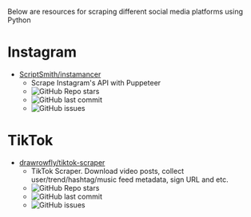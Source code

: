 Below are resources for scraping different social media platforms using Python

# Instagram 

* [ScriptSmith/instamancer](https://github.com/ScriptSmith/instamancer)
  * Scrape Instagram's API with Puppeteer
  * <img alt="GitHub Repo stars" src="https://img.shields.io/github/stars/ScriptSmith/instamancer?style=social">
  * <img alt="GitHub last commit" src="https://img.shields.io/github/last-commit/ScriptSmith/instamancer">
  * <img alt="GitHub issues" src="https://img.shields.io/github/issues/ScriptSmith/instamancer">

# TikTok 

* [drawrowfly/tiktok-scraper](https://github.com/drawrowfly/tiktok-scraper)
  * TikTok Scraper. Download video posts, collect user/trend/hashtag/music feed metadata, sign URL and etc.
  * <img alt="GitHub Repo stars" src="https://img.shields.io/github/stars/drawrowfly/tiktok-scraper?style=social">
  * <img alt="GitHub last commit" src="https://img.shields.io/github/last-commit/drawrowfly/tiktok-scraper">
  * <img alt="GitHub issues" src="https://img.shields.io/github/issues/drawrowfly/tiktok-scraper">
